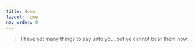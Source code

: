 ```yaml
---
title: Home
layout: home
nav_order: 0
---
```


> I have yet many things to say unto you, but ye cannot bear them now.
